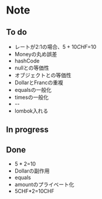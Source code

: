 Note
==

## To do
* レートが2:1の場合、$5+10CHF=$10
* Moneyの丸め誤差
* hashCode
* nullとの等価性
* オブジェクトとの等価性
* DollarとFrancの重複
* equalsの一般化
* timesの一般化
* --
* lombok入れる

## In progress

## Done
* $5*2=$10
* Dollarの副作用
* equals
* amountのプライベート化
* 5CHF*2=10CHF
